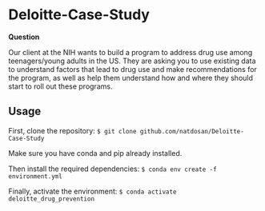# Deloitte-Case-Study

**Question**<br>

Our client at the NIH wants to build a program to address drug use among teenagers/young adults in the US. They are asking you to use existing data to understand factors that lead to drug use and make recommendations for the program, as well as help them understand
how and where they should start to roll out these programs. 

## Usage

First, clone the repository:
```$ git clone github.com/natdosan/Deloitte-Case-Study```

Make sure you have conda and pip already installed.

Then install the required dependencies:
```$ conda env create -f environment.yml```

Finally, activate the environment:
```$ conda activate deloitte_drug_prevention```

